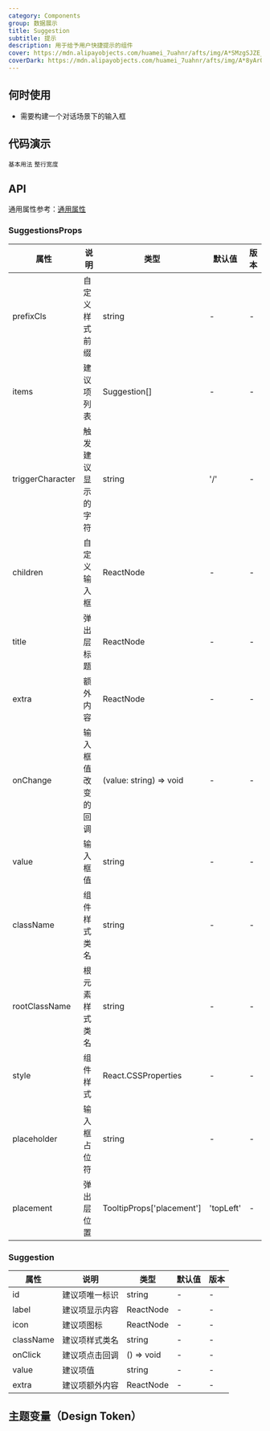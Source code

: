 ```yaml
---
category: Components
group: 数据展示
title: Suggestion
subtitle: 提示
description: 用于给予用户快捷提示的组件
cover: https://mdn.alipayobjects.com/huamei_7uahnr/afts/img/A*SMzgSJZE_AwAAAAAAAAAAAAADrJ8AQ/original
coverDark: https://mdn.alipayobjects.com/huamei_7uahnr/afts/img/A*8yArQ43EGccAAAAAAAAAAAAADrJ8AQ/original
---
```


## 何时使用

- 需要构建一个对话场景下的输入框

## 代码演示

<!-- prettier-ignore -->
<code src="./demo/basic.tsx">基本用法</code>
<code src="./demo/block.tsx">整行宽度</code>

<!-- <code src="./demo/withSender.tsx">配合发送组件</code>
<code src="./demo/trigger.tsx">修改触发字符</code> -->

## API

通用属性参考：[通用属性](/docs/react/common-props)

### SuggestionsProps

| 属性             | 说明               | 类型                      | 默认值    | 版本 |
| ---------------- | ------------------ | ------------------------- | --------- | ---- |
| prefixCls        | 自定义样式前缀     | string                    | -         | -    |
| items            | 建议项列表         | Suggestion[]              | -         | -    |
| triggerCharacter | 触发建议显示的字符 | string                    | '/'       | -    |
| children         | 自定义输入框       | ReactNode                 | -         | -    |
| title            | 弹出层标题         | ReactNode                 | -         | -    |
| extra            | 额外内容           | ReactNode                 | -         | -    |
| onChange         | 输入框值改变的回调 | (value: string) => void   | -         | -    |
| value            | 输入框值           | string                    | -         | -    |
| className        | 组件样式类名       | string                    | -         | -    |
| rootClassName    | 根元素样式类名     | string                    | -         | -    |
| style            | 组件样式           | React.CSSProperties       | -         | -    |
| placeholder      | 输入框占位符       | string                    | -         | -    |
| placement        | 弹出层位置         | TooltipProps['placement'] | 'topLeft' | -    |

### Suggestion

| 属性      | 说明           | 类型       | 默认值 | 版本 |
| --------- | -------------- | ---------- | ------ | ---- |
| id        | 建议项唯一标识 | string     | -      | -    |
| label     | 建议项显示内容 | ReactNode  | -      | -    |
| icon      | 建议项图标     | ReactNode  | -      | -    |
| className | 建议项样式类名 | string     | -      | -    |
| onClick   | 建议项点击回调 | () => void | -      | -    |
| value     | 建议项值       | string     | -      | -    |
| extra     | 建议项额外内容 | ReactNode  | -      | -    |

## 主题变量（Design Token）

<ComponentTokenTable component="Suggestions"></ComponentTokenTable>
